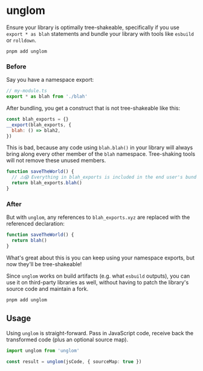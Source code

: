 # unglom

Ensure your library is optimally tree-shakeable, specifically if you use `export * as blah` statements and bundle your library with tools like `esbuild` or `rolldown`.

```
pnpm add unglom
```

### Before

Say you have a namespace export:

```js
// my-module.ts
export * as blah from './blah'
```

After bundling, you get a construct that is not tree-shakeable like this:

```js
const blah_exports = {}
__export(blah_exports, {
  blah: () => blah2,
})
```

This is bad, because any code using `blah.blah()` in your library will always bring along every other member of the `blah` namespace. Tree-shaking tools will not remove these unused members.

```js
function saveTheWorld() {
  // ⚠️😱 Everything in blah_exports is included in the end user's bundle!
  return blah_exports.blah()
}
```

### After

But with `unglom`, any references to `blah_exports.xyz` are replaced with the referenced declaration:

```js
function saveTheWorld() {
  return blah()
}
```

What's great about this is you can keep using your namespace exports, but now they'll be tree-shakeable!

Since `unglom` works on build artifacts (e.g. what `esbuild` outputs), you can use it on third-party libraries as well, without having to patch the library's source code and maintain a fork.

```
pnpm add unglom
```

## Usage

Using `unglom` is straight-forward. Pass in JavaScript code, receive back the transformed code (plus an optional source map).

```ts
import unglom from 'unglom'

const result = unglom(jsCode, { sourceMap: true })
```
